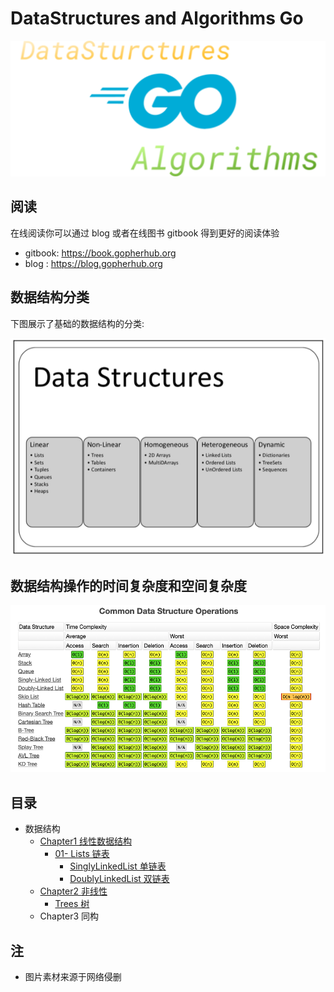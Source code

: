 # DataStructures and Algorithms Go

<div align="center">
<img src="logo/logo.svg">
</div>

## 阅读

在线阅读你可以通过 blog 或者在线图书 gitbook 得到更好的阅读体验

- gitbook: https://book.gopherhub.org
- blog : https://blog.gopherhub.org

## 数据结构分类

下图展示了基础的数据结构的分类:

<div align="center">
<img src="image/01.png">
</div>

## 数据结构操作的时间复杂度和空间复杂度

<div align="center">
<img src="image/timecomplexity.png">
</div>

## 目录

- 数据结构
  - [Chapter1 线性数据结构](/DataStructures/Chapter1-Linear/)
    - [01- Lists 链表](/DataStructures/Chapter1-Linear/01-Lists/)
      - [SinglyLinkedList 单链表](/DataStructures/Chapter1-Linear/01-Lists/01-SinglyLinkedList/SinglyLinkedList.md)
      - [DoublyLinkedList 双链表](/DataStructures/Chapter1-Linear/01-Lists/02-DoublyLinkedList/DoublyLinkedList.md)
  - [Chapter2 非线性](/DataStructures/Chapter2-Non-Linear/)
    - [Trees 树](/DataStructures/Chapter2-Non-Linear/Trees/)
  - Chapter3 同构

## 注

- 图片素材来源于网络侵删

